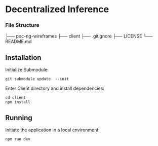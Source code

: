 # Decentralized Inference

### File Structure
├── poc-ng-wireframes
├── client
├── .gitignore
├── LICENSE
└── README.md

## Installation
Initialize Submodule:
```
git submodule update  --init
```

Enter Client directory and install dependencies:
```
cd client
npm install
```

## Running
Initiate the application in a local environment:
```
npm run dev
```